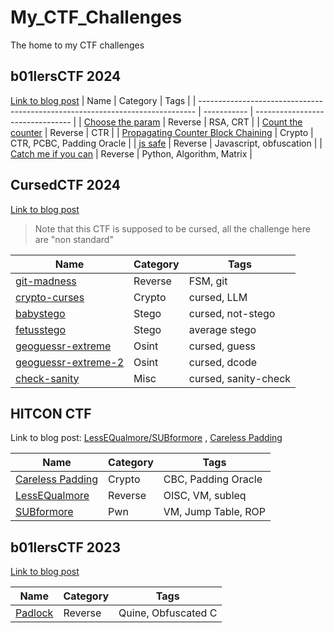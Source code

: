# My_CTF_Challenges
The home to my CTF challenges

## b01lersCTF 2024

[Link to blog post](https://blog.bronson113.org/2024/04/15/b01lersctf-2024-author-writeup.html)
| Name                                                                          | Category    | Tags                             |
| ----------------------------------------------------------------------------- | ----------- | -------------------------------- |
| [Choose the param](<b01lersCTF2024/choose_the_param>)                         | Reverse     | RSA, CRT                         |
| [Count the counter](<b01lersCTF2024/count_the_counter>)                       | Reverse     | CTR                              |
| [Propagating Counter Block Chaining](<b01lersCTF2024/counter_block_chaining>) | Crypto      | CTR, PCBC, Padding Oracle        |
| [js safe](<b01lersCTF2024/js-safe>)                                           | Reverse     | Javascript, obfuscation          |
| [Catch me if you can](<b01lersCTF2024/catch-me-if-you-can>)                   | Reverse     | Python, Algorithm, Matrix        |

## CursedCTF 2024

[Link to blog post](https://blog.bronson113.org/2024/04/03/cursed.html)

> Note that this CTF is supposed to be cursed, all the challenge here are "non standard"

| Name                                                       | Category    | Tags                             |
| ---------------------------------------------------------- | ----------- | -------------------------------- |
| [git-madness](<cursedctf2024/git-madness>)                 | Reverse     | FSM, git                         |
| [crypto-curses](<cursedctf2024/chatgpt>)                   | Crypto      | cursed, LLM                      |
| [babystego](<cursedctf2024/babystego>)                     | Stego       | cursed, not-stego                |
| [fetusstego](<cursedctf2024/fetusstego>)                   | Stego       | average stego                    |
| [geoguessr-extreme](<cursedctf2024/geoguessr-extreme>)     | Osint       | cursed, guess                    |
| [geoguessr-extreme-2](<cursedctf2024/geoguessr-extreme-2>) | Osint       | cursed, dcode                    |
| [check-sanity](<cursedctf2024/check-sanity>)               | Misc        | cursed, sanity-check             |

## HITCON CTF

Link to blog post: [LessEQualmore/SUBformore](https://blog.bronson113.org/2023/09/10/hitcon-ctf-2023-lessequalmore-subformore.html)
, [Careless Padding](https://blog.bronson113.org/2023/09/08/hitconctf-2023-careless-padding.html)

| Name                                                  | Category    | Tags                             |
| ----------------------------------------------------- | ----------- | -------------------------------- |
| [Careless Padding](<HITCON CTF 2023/CarelessPadding>) | Crypto      | CBC, Padding Oracle              |
| [LessEQualmore](<HITCON CTF 2023/LessEQualmore>)      | Reverse     | OISC, VM, subleq                 |
| [SUBformore](<HITCON CTF 2023/LessEQualmore>)         | Pwn         | VM, Jump Table, ROP              |


## b01lersCTF 2023

[Link to blog post](https://blog.bronson113.org/2023/03/23/b01lersctf-padlock.html)

| Name                                                     | Category    | Tags                             |
| -------------------------------------------------------- | ----------- | -------------------------------- |
| [Padlock](<b01lersCTF2023/safe>)                         | Reverse     | Quine, Obfuscated C              |

